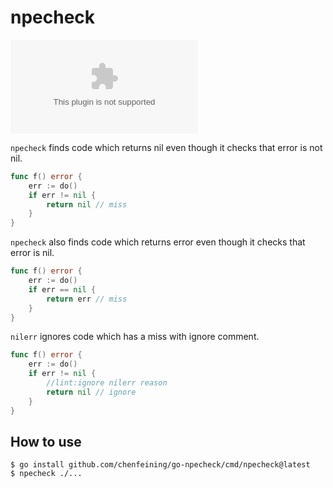 # npecheck

[![pkg.go.dev][gopkg-badge]][gopkg]

`npecheck` finds code which returns nil even though it checks that error is not nil.

```go
func f() error {
	err := do()
	if err != nil {
		return nil // miss
	}
}
```

`npecheck` also finds code which returns error even though it checks that error is nil.

```go
func f() error {
	err := do()
	if err == nil {
		return err // miss
	}
}
```

`nilerr` ignores code which has a miss with ignore comment.

```go
func f() error {
	err := do()
	if err != nil {
		//lint:ignore nilerr reason
		return nil // ignore
	}
}
```

## How to use
```
$ go install github.com/chenfeining/go-npecheck/cmd/npecheck@latest
$ npecheck ./...
```

<!-- links -->
[gopkg]: https://github.com/chenfeining/go-npecheck/cmd/npecheck
[gopkg-badge]: https://pkg.go.dev/badge/github.com?status.svg
